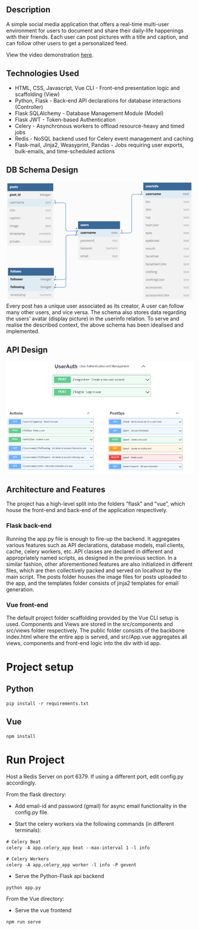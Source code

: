 ## Description
A simple social media application that offers a real-time multi-user environment for users to document and share their daily-life happenings with their friends. Each user can post pictures with a title and caption, and can follow other users to get a personalized feed.

View the video demonstration [here](https://www.youtube.com/watch?v=qZYJvwUV7nc).
## Technologies Used
- HTML, CSS, Javascript, Vue CLI - Front-end presentation logic and scaffolding (View) 
- Python, Flask - Back-end API declarations for database interactions (Controller) 
- Flask SQLAlchemy - Database Management Module (Model) 
- Flask JWT - Token-based Authentication 
- Celery - Asynchronous workers to offload resource-heavy and timed jobs
- Redis - NoSQL backend used for Celery event management and caching 
- Flask-mail, Jinja2, Weasyprint, Pandas - Jobs requiring user exports, bulk-emails, and time-scheduled actions
## DB Schema Design
![DB_Schema](vue\src\assets\dbschema.png)
Every post has a unique user associated as its creator, A user can follow many other users, and vice versa. The schema also stores data regarding the users’ avatar (display picture) in the userinfo relation. To serve and realise the described context, the above schema has been idealised and implemented.
## API Design
![Api_Declaration](vue\src\assets\api_declaration.png)
## Architecture and Features
The project has a high-level split into the folders ”flask” and ”vue”, which house the front-end and back-end of the application respectively. 
### Flask back-end
Running the app.py file is enough to fire-up the backend. It aggregates various features such as API declarations, database models, mail clients, cache, celery workers, etc. API classes are declared in different and appropriately named scripts, as designed in the previous section. In a similar fashion, other aforementioned features are also initialized in different files, which are then collectively packed and served on localhost by the main script. The posts folder houses the image files for posts uploaded to the app, and the templates folder consists of jinja2 templates for email generation. 
### Vue front-end
 The default project folder scaffolding provided by the Vue CLI setup is used. Components and Views are stored in the src/components and src/views folder respectively. The public folder consists of the backbone index.html where the entire app is served, and src/App.vue aggregates all views, components and front-end logic into the div with id app.

# Project setup

## Python

```
pip install -r requirements.txt
```

## Vue

```
npm install
```

# Run Project

Host a Redis Server on port 6379. If using a different port, edit config.py accordingly.

From the flask directory:

- Add email-id and password (gmail) for async email functionality in the config.py file.

- Start the celery workers via the following commands (in different terminals):

```
# Celery Beat
celery -A app.celery_app beat --max-interval 1 -l info
```
```
# Celery Workers
celery -A app.celery_app worker -l info -P gevent
```

- Serve the Python-Flask api backend

```
python app.py
```

From the Vue directory:
- Serve the vue frontend

```
npm run serve
```
